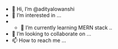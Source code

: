 - 👋 Hi, I’m @adityalowanshi
- 👀 I’m interested in ...
- - 🌱 I’m currently learning MERN stack ..
- 💞️ I’m looking to collaborate on ...
- 📫 How to reach me ...

<!---
adityalowanshi/adityalowanshi is a ✨ special ✨ repository because its `README.md` (this file) appears on your GitHub profile.
You can click the Preview link to take a look at your changes.
--->

